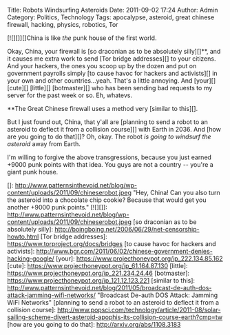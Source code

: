 Title: Robots Windsurfing Asteroids
Date: 2011-09-02 17:24
Author: Admin
Category: Politics, Technology
Tags: apocalypse, asteroid, great chinese firewall, hacking, physics, robotics, Tor

[![][]][]China is like *the* punk house of the first world.

Okay, China, your firewall is [so draconian as to be absolutely
silly][]\*\*, and it causes me extra work to send [Tor bridge
addresses][] to your citizens. And your hackers, the ones you scoop up
by the dozen and put on government payrolls simply [to cause havoc for
hackers and activists][] in your own and other countries...yeah. That's
a little annoying. And [your][] [cute][] [little][] [botmaster][] who
has been sending bad requests to my server for the past week or so. Eh,
whatevs.

\*\*The Great Chinese firewall uses a method very [similar to this][].

But I just found out, China, that y'all are [planning to send a robot to
an asteroid to deflect it from a collision course][] with Earth in 2036.
And [how are you going to do that][]? Oh, okay. The robot *is going to
windsurf the asteroid* away from Earth.

I'm willing to forgive the above transgressions, because you just earned
+9000 punk points with that idea. You guys are not a country -- you're a
giant punk house.

  []: http://www.patternsinthevoid.net/blog/wp-content/uploads/2011/09/chineserobot.jpeg
    "Hey, China! Can you also turn the asteroid into a chocolate chip cookie? Because that would get you another +9000 punk points."
  [![][]]: http://www.patternsinthevoid.net/blog/wp-content/uploads/2011/09/chineserobot.jpeg
  [so draconian as to be absolutely silly]: http://boingboing.net/2006/06/29/net-censorship-howto.html
  [Tor bridge addresses]: https://www.torproject.org/docs/bridges
  [to cause havoc for hackers and activists]: http://www.bgr.com/2011/06/02/chinese-government-denies-hacking-google/
  [your]: https://www.projecthoneypot.org/ip_222.134.85.162
  [cute]: https://www.projecthoneypot.org/ip_61.164.87.130
  [little]: https://www.projecthoneypot.org/ip_221.234.24.46
  [botmaster]: https://www.projecthoneypot.org/ip_121.12.123.221
  [similar to this]: http://www.patternsinthevoid.net/blog/2011/05/broadcast-de-auth-dos-attack-jamming-wifi-networks/
    "Broadcast De-auth DOS Attack: Jamming WiFi Networks"
  [planning to send a robot to an asteroid to deflect it from a
  collision course]: http://www.popsci.com/technology/article/2011-08/solar-sailing-scheme-divert-asteroid-apophis-its-collision-course-earth?cmp=tw
  [how are you going to do that]: http://arxiv.org/abs/1108.3183
